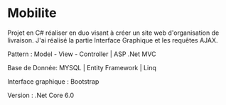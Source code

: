 # Mobilite

Projet en C# réaliser en duo visant à créer un site web d'organisation de livraison.
J'ai réalisé la partie Interface Graphique et les requêtes AJAX.

Pattern :
Model - View - Controller | ASP .Net MVC

Base de Donnée:
MYSQL | Entity Framework | Linq

Interface graphique :
Bootstrap

Version :
.Net Core 6.0 
